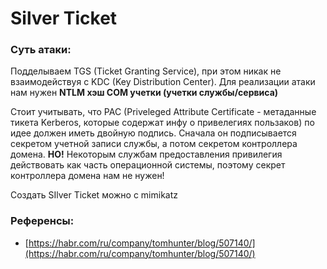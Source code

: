 # Silver Ticket

### Суть атаки:

Подделываем TGS (Ticket Granting Service), при этом никак не взаимодействуя с KDC (Key Distribution Center). Для реализации атаки нам нужен **NTLM хэш COM учетки (учетки службы/сервиса)**

Стоит учитывать, что PAC (Priveleged Attribute Certificate - метаданные тикета Kerberos, которые содержат инфу о привелегиях пользаков) по идее должен иметь двойную подпись. Сначала он подписывается секретом учетной записи службы, а потом секретом контроллера домена. **НО!** Некоторым службам предоставления привилегия действовать как часть операционной системы, поэтому секрет контроллера домена нам не нужен!

Создать SIlver Ticket можно с mimikatz

### Референсы:

- [https://habr.com/ru/company/tomhunter/blog/507140/](https://habr.com/ru/company/tomhunter/blog/507140/)